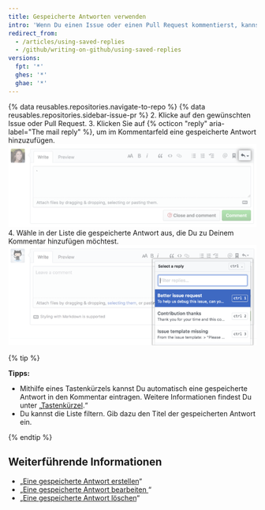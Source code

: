 ```yaml
---
title: Gespeicherte Antworten verwenden
intro: 'Wenn Du einen Issue oder einen Pull Request kommentierst, kannst Du eine bereits von Dir eingerichtete gespeicherte Antwort hinzufügen. Bei der gespeicherten Antwort kann es sich um den gesamten Kommentar handeln. Alternativ kannst Du Inhalt hinzufügen oder löschen, um die Antwort anzupassen.'
redirect_from:
  - /articles/using-saved-replies
  - /github/writing-on-github/using-saved-replies
versions:
  fpt: '*'
  ghes: '*'
  ghae: '*'
---
```


{% data reusables.repositories.navigate-to-repo %}
{% data reusables.repositories.sidebar-issue-pr %}
2. Klicke auf den gewünschten Issue oder Pull Request.
3. Klicken Sie auf {% octicon "reply" aria-label="The mail reply" %}, um im Kommentarfeld eine gespeicherte Antwort hinzuzufügen.![Schaltfläche „Saved replies“ (Gespeicherte Antworten)](/assets/images/help/writing/saved-replies-button.png)
4. Wähle in der Liste die gespeicherte Antwort aus, die Du zu Deinem Kommentar hinzufügen möchtest. ![Gespeicherte Antworten](/assets/images/help/settings/saved-replies.png)

{% tip %}

**Tipps:**
- Mithilfe eines Tastenkürzels kannst Du automatisch eine gespeicherte Antwort in den Kommentar eintragen. Weitere Informationen findest Du unter „[Tastenkürzel](/articles/keyboard-shortcuts/#comments).“
- Du kannst die Liste filtern. Gib dazu den Titel der gespeicherten Antwort ein.

{% endtip %}

## Weiterführende Informationen

- „[Eine gespeicherte Antwort erstellen](/articles/creating-a-saved-reply)“
- „[Eine gespeicherte Antwort bearbeiten ](/articles/editing-a-saved-reply)“
- „[Eine gespeicherte Antwort löschen](/articles/deleting-a-saved-reply)“
